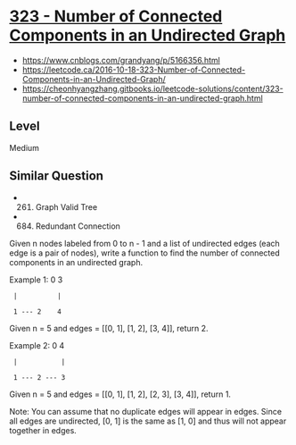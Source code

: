 # [323 - Number of Connected Components in an Undirected Graph](https://leetcode.com/problems/number-of-connected-components-in-an-undirected-graph/)

- https://www.cnblogs.com/grandyang/p/5166356.html
- https://leetcode.ca/2016-10-18-323-Number-of-Connected-Components-in-an-Undirected-Graph/
- https://cheonhyangzhang.gitbooks.io/leetcode-solutions/content/323-number-of-connected-components-in-an-undirected-graph.html

## Level
Medium

## Similar Question
- 261. Graph Valid Tree
- 684. Redundant Connection

Given n nodes labeled from 0 to n - 1 and a list of undirected edges (each edge is a pair of nodes), write a function to find the number of connected components in an undirected graph.

Example 1:
     0          3

     |          |

     1 --- 2    4
Given n = 5 and edges = [[0, 1], [1, 2], [3, 4]], return 2.


Example 2:
     0           4

     |           |

     1 --- 2 --- 3
Given n = 5 and edges = [[0, 1], [1, 2], [2, 3], [3, 4]], return 1.

Note:
You can assume that no duplicate edges will appear in edges. Since all edges are undirected, [0, 1] is the same as [1, 0] and thus will not appear together in edges.